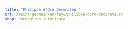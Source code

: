 ```yaml
---
title: "Philippe d'Oro Décorateur"
url: /saint-germain-en-laye/philippe-doro-decorateur/
shop: décoration intérieure
---
```

